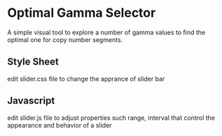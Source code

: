 # Optimal Gamma Selector
A simple visual tool to explore a number of gamma values to find the optimal one for copy number segments.
## Style Sheet
edit slider.css file to change the apprance of slider bar
## Javascript
edit slider.js file to adjust properties such range, interval that control the appearance and behavior of a slider

